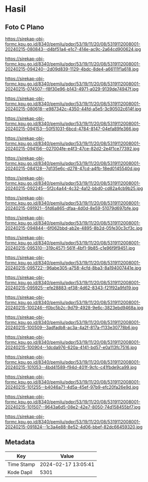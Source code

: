 # Hasil

## Foto C Plano

https://sirekap-obj-formc.kpu.go.id/8340/pemilu/pdpr/53/19/11/20/08/5319112008001-20240215-080843--d4bf51a4-e1c7-414e-ac9c-2a64cd900624.jpg

https://sirekap-obj-formc.kpu.go.id/8340/pemilu/pdpr/53/19/11/20/08/5319112008001-20240215-094240--2d09d839-1129-4bdc-8de4-a66111f1a618.jpg

https://sirekap-obj-formc.kpu.go.id/8340/pemilu/pdpr/53/19/11/20/08/5319112008001-20240215-074507--f8f30e96-b143-4971-a029-9139de74947f.jpg

https://sirekap-obj-formc.kpu.go.id/8340/pemilu/pdpr/53/19/11/20/08/5319112008001-20240215-080618--e987342c-4350-44fd-a5e5-3c90502c614f.jpg

https://sirekap-obj-formc.kpu.go.id/8340/pemilu/pdpr/53/19/11/20/08/5319112008001-20240215-094153--50f51031-6bcd-4784-8147-04efa89fe366.jpg

https://sirekap-obj-formc.kpu.go.id/8340/pemilu/pdpr/53/19/11/20/08/5319112008001-20240215-094156--027004fe-e4f3-47ce-82d2-2e4f1ce77392.jpg

https://sirekap-obj-formc.kpu.go.id/8340/pemilu/pdpr/53/19/11/20/08/5319112008001-20240215-084128--7d135e6c-d278-47cd-a4fb-18ed0145540d.jpg

https://sirekap-obj-formc.kpu.go.id/8340/pemilu/pdpr/53/19/11/20/08/5319112008001-20240215-092245--5f2c4a44-4c32-4a12-bbd0-cd82a4cb9b25.jpg

https://sirekap-obj-formc.kpu.go.id/8340/pemilu/pdpr/53/19/11/20/08/5319112008001-20240215-091921--5fd6a865-dfaa-4d0d-8e59-51079d697bfe.jpg

https://sirekap-obj-formc.kpu.go.id/8340/pemilu/pdpr/53/19/11/20/08/5319112008001-20240215-094844--6f062bbd-ab2e-4895-8b2d-05fe30c3cf3c.jpg

https://sirekap-obj-formc.kpu.go.id/8340/pemilu/pdpr/53/19/11/20/08/5319112008001-20240215-095310--319c4571-561f-4bf1-9b85-c1e96f9f9451.jpg

https://sirekap-obj-formc.kpu.go.id/8340/pemilu/pdpr/53/19/11/20/08/5319112008001-20240215-095722--96abe305-a758-4cfd-8ba3-8a194007441e.jpg

https://sirekap-obj-formc.kpu.go.id/8340/pemilu/pdpr/53/19/11/20/08/5319112008001-20240215-095925--efe28883-ef38-4d62-8343-f21f92a9fd19.jpg

https://sirekap-obj-formc.kpu.go.id/8340/pemilu/pdpr/53/19/11/20/08/5319112008001-20240215-100246--f0bc5b2c-9d79-4928-9e6c-3823ebd9468a.jpg

https://sirekap-obj-formc.kpu.go.id/8340/pemilu/pdpr/53/19/11/20/08/5319112008001-20240215-100509--3adfadb8-ac3a-4a2f-817a-f133e30778b6.jpg

https://sirekap-obj-formc.kpu.go.id/8340/pemilu/pdpr/53/19/11/20/08/5319112008001-20240215-100904--1dcda976-620a-4141-bd57-e0a113fc7516.jpg

https://sirekap-obj-formc.kpu.go.id/8340/pemilu/pdpr/53/19/11/20/08/5319112008001-20240215-101053--4bd41589-f94d-401f-9cfc-c41fbde9ca99.jpg

https://sirekap-obj-formc.kpu.go.id/8340/pemilu/pdpr/53/19/11/20/08/5319112008001-20240215-101255--b4046a71-4d5a-45ef-97b9-efc20fa26e9d.jpg

https://sirekap-obj-formc.kpu.go.id/8340/pemilu/pdpr/53/19/11/20/08/5319112008001-20240215-101507--9643a6d5-08e2-42e7-8050-74d158455bf7.jpg

https://sirekap-obj-formc.kpu.go.id/8340/pemilu/pdpr/53/19/11/20/08/5319112008001-20240215-091824--1c3a4e88-8e52-4d06-bbef-82dc66459320.jpg


## Metadata

| Key        | Value               |
| ---------- | ------------------- |
| Time Stamp | 2024-02-17 13:05:41 |
| Kode Dapil | 5301                |



